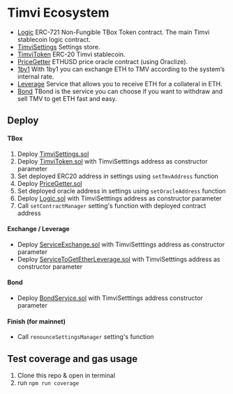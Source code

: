 # Timvi Ecosystem

- [Logic](contracts/Logic.sol) ERC-721 Non-Fungible TBox Token contract. The main Timvi stablecoin logic contract.
- [TimviSettings](contracts/TimviSettings.sol) Settings store.
- [TimviToken](contracts/TimviToken.sol) ERC-20 Timvi stablecoin.
- [PriceGetter](oracle-contract/PriceGetter.sol) ETHUSD price oracle contract (using Oraclize).
- [1by1](contracts/services/leverage-exchange/ExchangeService.sol) With 1by1 you can exchange ETH to TMV according to the system’s internal rate.
- [Leverage](contracts/services/leverage-exchange/LeverageService.sol) Service that allows you to receive ETH for a collateral in ETH. 
- [Bond](contracts/services/bond/BondService.sol) TBond is the service you can choose if you want to withdraw and sell TMV to get ETH fast and easy.


## Deploy

#### TBox

1. Deploy [TimviSettings.sol](contracts/TimviSettings.sol)
1. Deploy [TimviToken.sol](contracts/TimviToken.sol) with TimviSetttings address as constructor parameter
1. Set deployed ERC20 address in settings using `setTmvAddress` function
1. Deploy [PriceGetter.sol](docs/PriceGetter.sol)
1. Set deployed oracle address in settings using `setOracleAddress` function
1. Deploy [Logic.sol](contracts/Logic.sol) with TimviSetttings address as constructor parameter
1. Call `setContractManager` setting's function with deployed contract address


#### Exchange / Leverage

- Deploy [ServiceExchange.sol](contracts/services/leverage-exchange/ExchangeService.sol) with TimviSetttings address as constructor parameter
- Deploy [ServiceToGetEtherLeverage.sol](contracts/services/leverage-exchange/LeverageService.sol) with TimviSetttings address as constructor parameter


#### Bond

- Deploy [BondService.sol](contracts/services/bond/BondService.sol) with TimviSetttings address constructor parameter

#### Finish (for mainnet)

- Call `renounceSettingsManager` setting's function

## Test coverage and gas usage

1. Clone this repo & open in terminal
1. run ```npm run coverage```
